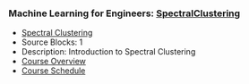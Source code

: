 ### Machine Learning for Engineers: [SpectralClustering](https://www.apmonitor.com/pds/index.php/Main/SpectralClustering)
- [Spectral Clustering](https://www.apmonitor.com/pds/index.php/Main/SpectralClustering)
 - Source Blocks: 1
 - Description: Introduction to Spectral Clustering
- [Course Overview](https://apmonitor.com/pds)
- [Course Schedule](https://apmonitor.com/pds/index.php/Main/CourseSchedule)
